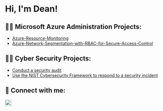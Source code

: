 <h1>Hi, I'm Dean! </a></h1>

<h2>👨‍💻 Microsoft Azure Administration Projects:</h2>

  - [Azure-Resource-Monitoring](https://github.com/Aniki-The-Forbidden-One/Azure-Resource_Monitoring)
  - [Azure-Network-Segmentation-with-RBAC-for-Secure-Access-Control](https://github.com/Aniki-The-Forbidden-One/Project-Azure-Network-Segmentation-with-RBAC-for-Secure-Access-Control)

<h2>👨‍💻 Cyber Security Projects:</h2>

  - [Conduct a security audit](https://github.com/Aniki-The-Forbidden-One/Conduct-A-Security-Audit)
  - [Use the NIST Cybersecurity Framework to respond to a security incident](https://https://github.com/Aniki-The-Forbidden-One/Use-the-NIST-Cybersecurity-Framework-to-respond-to-a-security-incident)

<h2> 🤳 Connect with me:</h2>

[<img align="left" alt="JoshMadakor | LinkedIn" width="22px" src="https://cdn.jsdelivr.net/npm/simple-icons@v3/icons/linkedin.svg" />][linkedin]

[linkedin]: https://linkedin.com/dean-taylor-14554a2bb

<!--
**Aniki-The-Forbidden-One/Aniki-The-Forbidden-One** is a ✨ _special_ ✨ repository because its `README.md` (this file) appears on your GitHub profile.

Here are some ideas to get you started:

- 🔭 I’m currently working on ...
- 🌱 I’m currently learning ...
- 👯 I’m looking to collaborate on ...
- 🤔 I’m looking for help with ...
- 💬 Ask me about ...
- 📫 How to reach me: ...
- 😄 Pronouns: ...
- ⚡ Fun fact: ...
-->
